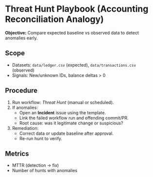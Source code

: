# Threat Hunt Playbook (Accounting Reconciliation Analogy)

**Objective:** Compare expected baseline vs observed data to detect anomalies early.

## Scope
- Datasets: `data/ledger.csv` (expected), `data/transactions.csv` (observed)
- Signals: New/unknown IDs, balance deltas > 0

## Procedure
1. Run workflow: _Threat Hunt_ (manual or scheduled).
2. If anomalies:
   - Open an **Incident** issue using the template.
   - Link the failed workflow run and offending commit/PR.
   - Root cause: was it legitimate change or suspicious?
3. Remediation:
   - Correct data or update baseline after approval.
   - Re-run hunt to verify.

## Metrics
- MTTR (detection → fix)
- Number of hunts with anomalies
